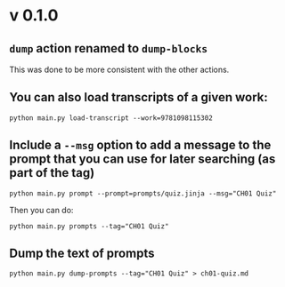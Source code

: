 # v 0.1.0

## `dump` action renamed to `dump-blocks`

This was done to be more consistent with the other actions.

## You can also load transcripts of a given work:

```
python main.py load-transcript --work=9781098115302
```

## Include a `--msg` option to add a message to the prompt that you can use for later searching (as part of the tag)

```
python main.py prompt --prompt=prompts/quiz.jinja --msg="CH01 Quiz"
```

Then you can do:

```
python main.py prompts --tag="CH01 Quiz"
```

## Dump the text of prompts

```
python main.py dump-prompts --tag="CH01 Quiz" > ch01-quiz.md
```
